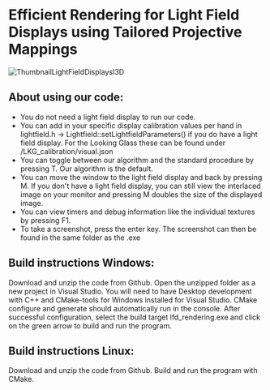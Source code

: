 # Efficient Rendering for Light Field Displays using Tailored Projective Mappings
![ThumbnailLightFieldDisplaysI3D](https://user-images.githubusercontent.com/115994315/233783803-a709f662-48e4-40d2-914f-39bfeca1929d.png)

## About using our code:
* You do not need a light field display to run our code.
* You can add in your specific display calibration values per hand in lightfield.h -> Lightfield::setLightfieldParameters() if you do have a light field display. For the Looking Glass these can be found under /LKG_calibration/visual.json
* You can toggle between our algorithm and the standard procedure by pressing T. Our algorithm is the default.
* You can move the window to the light field display and back by pressing M. If you don't have a light field display, you can still view the interlaced image on your monitor and pressing M doubles the size of the displayed image.
* You can view timers and debug information like the individual textures by pressing F1.
* To take a screenshot, press the enter key. The screenshot can then be found in the same folder as the .exe

## Build instructions Windows:
Download and unzip the code from Github. Open the unzipped folder as a new project in Visual Studio. You will need to have Desktop development with C++ and CMake-tools for Windows installed for Visual Studio. CMake configure and generate should automatically run in the console. After successful configuration, select the build target lfd_rendering.exe and click on the green arrow to build and run the program.

## Build instructions Linux:
Download and unzip the code from Github. Build and run the program with CMake.
